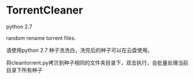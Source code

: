 TorrentCleaner
==============
python 2.7

random rename torrent files.


请使用python 2.7
种子洗洗白，洗完后的种子可以在云盘使用。

将cleantorrent.py拷贝到种子相同的文件夹目录下，双击执行，会批量处理当前目录下所有种子
